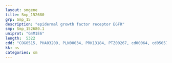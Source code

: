 ```yaml
---
layout: smgene
title: Smp_152680
grp: Smp_15
description: "epidermal growth factor receptor EGFR"
smp: Smp_152680.1
uniprot: "G4M1E6"
length:  5322
cdd: "COG0515, PHA03209, PLN00034, PRK13184, PTZ00267, cd00064, cd05057, cl00066, cl08303, cl21453, pfam00757, pfam01030, pfam07714, pfam14843, smart00221, smart00261"
kk: ns
categories: sm
---
```

